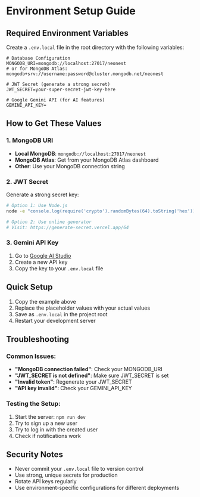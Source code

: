 # Environment Setup Guide

## Required Environment Variables

Create a `.env.local` file in the root directory with the following variables:

```env
# Database Configuration
MONGODB_URI=mongodb://localhost:27017/neonest
# or for MongoDB Atlas: mongodb+srv://username:password@cluster.mongodb.net/neonest

# JWT Secret (generate a strong secret)
JWT_SECRET=your-super-secret-jwt-key-here

# Google Gemini API (for AI features)
GEMINI_API_KEY=
```

## How to Get These Values

### 1. MongoDB URI
- **Local MongoDB**: `mongodb://localhost:27017/neonest`
- **MongoDB Atlas**: Get from your MongoDB Atlas dashboard
- **Other**: Use your MongoDB connection string

### 2. JWT Secret
Generate a strong secret key:
```bash
# Option 1: Use Node.js
node -e "console.log(require('crypto').randomBytes(64).toString('hex'))"

# Option 2: Use online generator
# Visit: https://generate-secret.vercel.app/64
```

### 3. Gemini API Key
1. Go to [Google AI Studio](https://makersuite.google.com/app/apikey)
2. Create a new API key
3. Copy the key to your `.env.local` file

## Quick Setup

1. Copy the example above
2. Replace the placeholder values with your actual values
3. Save as `.env.local` in the project root
4. Restart your development server

## Troubleshooting

### Common Issues:
- **"MongoDB connection failed"**: Check your MONGODB_URI
- **"JWT_SECRET is not defined"**: Make sure JWT_SECRET is set
- **"Invalid token"**: Regenerate your JWT_SECRET
- **"API key invalid"**: Check your GEMINI_API_KEY

### Testing the Setup:
1. Start the server: `npm run dev`
2. Try to sign up a new user
3. Try to log in with the created user
4. Check if notifications work

## Security Notes

- Never commit your `.env.local` file to version control
- Use strong, unique secrets for production
- Rotate API keys regularly
- Use environment-specific configurations for different deployments 